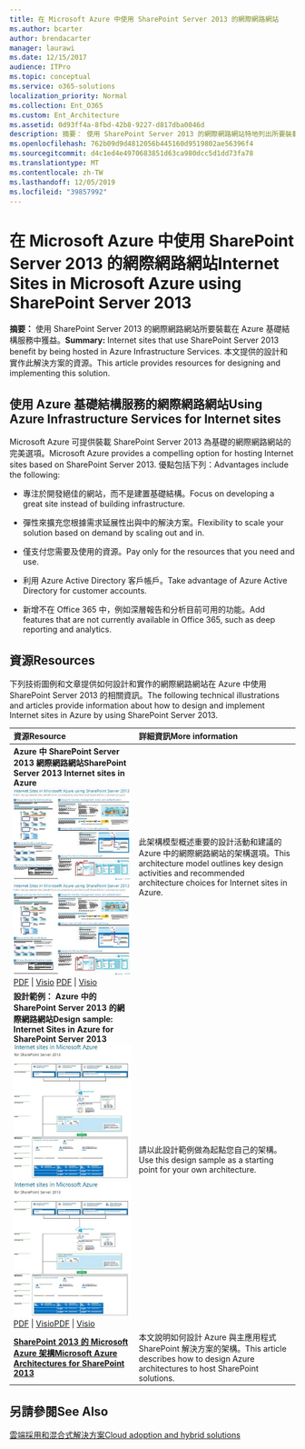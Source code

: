 ```yaml
---
title: 在 Microsoft Azure 中使用 SharePoint Server 2013 的網際網路網站
ms.author: bcarter
author: brendacarter
manager: laurawi
ms.date: 12/15/2017
audience: ITPro
ms.topic: conceptual
ms.service: o365-solutions
localization_priority: Normal
ms.collection: Ent_O365
ms.custom: Ent_Architecture
ms.assetid: 0d93ff4a-8fbd-42b8-9227-d817dba0046d
description: 摘要： 使用 SharePoint Server 2013 的網際網路網站特地列出所要裝載在 Azure 基礎結構服務中。 本文提供的設計和實作此解決方案的資源。
ms.openlocfilehash: 762b09d9d4812056b445160d9519802ae56396f4
ms.sourcegitcommit: d4c1ed4e4970683851d63ca980dcc5d1dd73fa78
ms.translationtype: MT
ms.contentlocale: zh-TW
ms.lasthandoff: 12/05/2019
ms.locfileid: "39857992"
---
```

# <a name="internet-sites-in-microsoft-azure-using-sharepoint-server-2013"></a><span data-ttu-id="c9af9-104">在 Microsoft Azure 中使用 SharePoint Server 2013 的網際網路網站</span><span class="sxs-lookup"><span data-stu-id="c9af9-104">Internet Sites in Microsoft Azure using SharePoint Server 2013</span></span>

 <span data-ttu-id="c9af9-105">**摘要：** 使用 SharePoint Server 2013 的網際網路網站所要裝載在 Azure 基礎結構服務中獲益。</span><span class="sxs-lookup"><span data-stu-id="c9af9-105">**Summary:** Internet sites that use SharePoint Server 2013 benefit by being hosted in Azure Infrastructure Services.</span></span> <span data-ttu-id="c9af9-106">本文提供的設計和實作此解決方案的資源。</span><span class="sxs-lookup"><span data-stu-id="c9af9-106">This article provides resources for designing and implementing this solution.</span></span>
  
## <a name="using-azure-infrastructure-services-for-internet-sites"></a><span data-ttu-id="c9af9-107">使用 Azure 基礎結構服務的網際網路網站</span><span class="sxs-lookup"><span data-stu-id="c9af9-107">Using Azure Infrastructure Services for Internet sites</span></span>

<span data-ttu-id="c9af9-108">Microsoft Azure 可提供裝載 SharePoint Server 2013 為基礎的網際網路網站的完美選項。</span><span class="sxs-lookup"><span data-stu-id="c9af9-108">Microsoft Azure provides a compelling option for hosting Internet sites based on SharePoint Server 2013.</span></span> <span data-ttu-id="c9af9-109">優點包括下列：</span><span class="sxs-lookup"><span data-stu-id="c9af9-109">Advantages include the following:</span></span>
  
- <span data-ttu-id="c9af9-110">專注於開發絕佳的網站，而不是建置基礎結構。</span><span class="sxs-lookup"><span data-stu-id="c9af9-110">Focus on developing a great site instead of building infrastructure.</span></span>
    
- <span data-ttu-id="c9af9-111">彈性來擴充您根據需求延展性出與中的解決方案。</span><span class="sxs-lookup"><span data-stu-id="c9af9-111">Flexibility to scale your solution based on demand by scaling out and in.</span></span>
    
- <span data-ttu-id="c9af9-112">僅支付您需要及使用的資源。</span><span class="sxs-lookup"><span data-stu-id="c9af9-112">Pay only for the resources that you need and use.</span></span>
    
- <span data-ttu-id="c9af9-113">利用 Azure Active Directory 客戶帳戶。</span><span class="sxs-lookup"><span data-stu-id="c9af9-113">Take advantage of Azure Active Directory for customer accounts.</span></span>
    
- <span data-ttu-id="c9af9-114">新增不在 Office 365 中，例如深層報告和分析目前可用的功能。</span><span class="sxs-lookup"><span data-stu-id="c9af9-114">Add features that are not currently available in Office 365, such as deep reporting and analytics.</span></span>
    
## <a name="resources"></a><span data-ttu-id="c9af9-115">資源</span><span class="sxs-lookup"><span data-stu-id="c9af9-115">Resources</span></span>

<span data-ttu-id="c9af9-116">下列技術圖例和文章提供如何設計和實作的網際網路網站在 Azure 中使用 SharePoint Server 2013 的相關資訊。</span><span class="sxs-lookup"><span data-stu-id="c9af9-116">The following technical illustrations and articles provide information about how to design and implement Internet sites in Azure by using SharePoint Server 2013.</span></span>
  
|<span data-ttu-id="c9af9-117">**資源**</span><span class="sxs-lookup"><span data-stu-id="c9af9-117">**Resource**</span></span>|<span data-ttu-id="c9af9-118">**詳細資訊**</span><span class="sxs-lookup"><span data-stu-id="c9af9-118">**More information**</span></span>|
|:-----|:-----|
|<span data-ttu-id="c9af9-119">**Azure 中 SharePoint Server 2013 網際網路網站**</span><span class="sxs-lookup"><span data-stu-id="c9af9-119">**SharePoint Server 2013 Internet sites in Azure**</span></span> <br/> <span data-ttu-id="c9af9-120">[![Azure 中使用 SharePoint 的網際網路網站影像](media/MS-AZ-SPInternetSites.jpg)          ](https://go.microsoft.com/fwlink/p/?LinkId=392552)</span><span class="sxs-lookup"><span data-stu-id="c9af9-120">[![Image of Internet sites in Azure using SharePoint](media/MS-AZ-SPInternetSites.jpg)          ](https://go.microsoft.com/fwlink/p/?LinkId=392552)</span></span> <br/> <span data-ttu-id="c9af9-121">[PDF](https://go.microsoft.com/fwlink/p/?LinkId=392552) \| [           ](https://go.microsoft.com/fwlink/p/?LinkId=392551) [Visio](https://go.microsoft.com/fwlink/p/?LinkId=392551)  </span><span class="sxs-lookup"><span data-stu-id="c9af9-121">[PDF](https://go.microsoft.com/fwlink/p/?LinkId=392552)  \| [          ](https://go.microsoft.com/fwlink/p/?LinkId=392551)[Visio](https://go.microsoft.com/fwlink/p/?LinkId=392551)</span></span> <br/> |<span data-ttu-id="c9af9-122">此架構模型概述重要的設計活動和建議的 Azure 中的網際網路網站的架構選項。</span><span class="sxs-lookup"><span data-stu-id="c9af9-122">This architecture model outlines key design activities and recommended architecture choices for Internet sites in Azure.</span></span>  <br/> |
|<span data-ttu-id="c9af9-123">**設計範例： Azure 中的 SharePoint Server 2013 的網際網路網站**</span><span class="sxs-lookup"><span data-stu-id="c9af9-123">**Design sample: Internet Sites in Azure for SharePoint Server 2013**</span></span> <br/> <span data-ttu-id="c9af9-124">[![設計範例影像：Microsoft Azure for SharePoint 2013 中的網際網路網站](media/MS-AZ-InternetSitesDesignSample.jpg)          ](https://go.microsoft.com/fwlink/p/?LinkId=392549)</span><span class="sxs-lookup"><span data-stu-id="c9af9-124">[![Image of the Design sample: Internet sites in Microsoft Azure for SharePoint 2013](media/MS-AZ-InternetSitesDesignSample.jpg)          ](https://go.microsoft.com/fwlink/p/?LinkId=392549)</span></span> <br/> <span data-ttu-id="c9af9-125">[PDF](https://go.microsoft.com/fwlink/p/?LinkId=392549)  \| [Visio](https://go.microsoft.com/fwlink/p/?LinkId=392548)</span><span class="sxs-lookup"><span data-stu-id="c9af9-125">[PDF](https://go.microsoft.com/fwlink/p/?LinkId=392549)  \| [Visio](https://go.microsoft.com/fwlink/p/?LinkId=392548)</span></span> <br/> |<span data-ttu-id="c9af9-126">請以此設計範例做為起點您自己的架構。</span><span class="sxs-lookup"><span data-stu-id="c9af9-126">Use this design sample as a starting point for your own architecture.</span></span>  <br/> |
|<span data-ttu-id="c9af9-127">**[SharePoint 2013 的 Microsoft Azure 架構](microsoft-azure-architectures-for-sharepoint-2013.md)**</span><span class="sxs-lookup"><span data-stu-id="c9af9-127">**[Microsoft Azure Architectures for SharePoint 2013](microsoft-azure-architectures-for-sharepoint-2013.md)**</span></span> <br/> |<span data-ttu-id="c9af9-128">本文說明如何設計 Azure 與主應用程式 SharePoint 解決方案的架構。</span><span class="sxs-lookup"><span data-stu-id="c9af9-128">This article describes how to design Azure architectures to host SharePoint solutions.</span></span>  <br/> |

## <a name="see-also"></a><span data-ttu-id="c9af9-129">另請參閱</span><span class="sxs-lookup"><span data-stu-id="c9af9-129">See Also</span></span>

[<span data-ttu-id="c9af9-130">雲端採用和混合式解決方案</span><span class="sxs-lookup"><span data-stu-id="c9af9-130">Cloud adoption and hybrid solutions</span></span>](cloud-adoption-and-hybrid-solutions.md)



